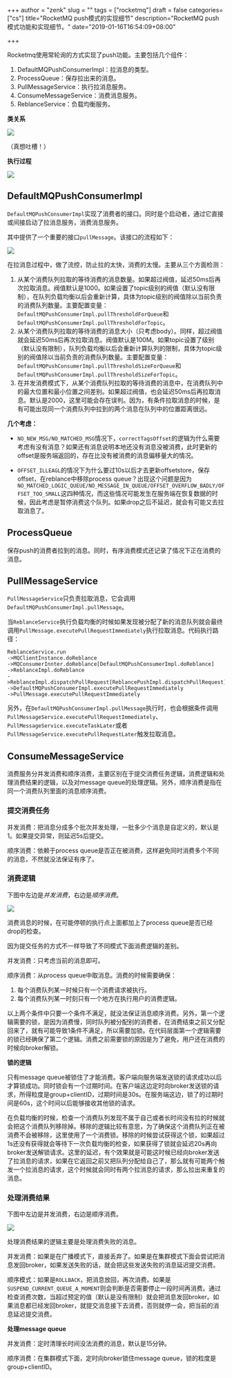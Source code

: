 +++
author = "zenk"
slug = ""
tags = ["rocketmq"]
draft = false
categories=["cs"]
title="RocketMQ push模式的实现细节"
description="RocketMQ push模式功能和实现细节。"
date="2019-01-16T16:54:09+08:00"

+++


Rocketmq使用常轮询的方式实现了push功能。主要包括几个组件：

1. DefaultMQPushConsumerImpl：拉消息的类型。
2. ProcessQueue：保存拉出来的消息。
3. PullMessageService：执行拉消息服务。
4. ConsumeMessageService：消费消息服务。
5. ReblanceService：负载均衡服务。

**类关系**

![](/imgs/rocketmq/push-consumer-class.jpeg)

（真想吐槽！）

**执行过程**

![](/imgs/rocketmq/push-consumer-active.jpeg)

## DefaultMQPushConsumerImpl

`DefaultMQPushConsumerImpl`实现了消费者的接口。同时是个启动者，通过它直接或间接启动了拉消息服务，消费消息服务。

其中提供了一个重要的接口`pullMessage`。该接口的流程如下：

![](/imgs/rocketmq/push-consumer-pull.png)

在拉消息过程中，做了流控，防止拉的太快，消费的太慢。主要从三个方面检测：

1. 从某个消费队列拉取的等待消费的消息数量。如果超过阀值，延迟50ms后再次拉取消息。阀值默认是1000。如果设置了topic级别的阀值（默认没有限制），在队列负载均衡以后会重新计算，具体为topic级别的阀值除以当前负责的消费队列数量。主要配置变量：`DefaultMQPushConsumerImpl.pullThresholdForQueue`和`DefaultMQPushConsumerImpl.pullThresholdForTopic`。
2. 从某个消费队列拉取的等待消费的消息大小（只考虑body）。同样，超过阀值就会延迟50ms后再次拉取消息。阀值默认是100M。如果topic设置了级别（默认没有限制），队列负载均衡以后会重新计算队列的限制，具体为topic级别的阀值除以当前负责的消费队列数量。主要配置变量：`DefaultMQPushConsumerImpl.pullThresholdSizeForQueue`和`DefaultMQPushConsumerImpl.pullThresholdSizeForTopic`。
3. 在并发消费模式下，从某个消费队列拉取的等待消费的消息中，在消费队列中的最大位置和最小位置之间差别。如果超过阀值，也会延迟50ms后再拉取消息。默认是2000，这里可能会存在误判。因为，有条件拉取消息的时候，是有可能出现同一个消费队列中拉到的两个消息在队列中的位置距离很远。

**几个考虑：**

* `NO_NEW_MSG/NO_MATCHED_MSG`情况下，`correctTagsOffset`的逻辑为什么需要考虑有没有消息？如果还有消息说明本地还没有消息没被消费，此时更新的offset是服务端返回的，存在比没有被消费的消息偏移量大的情况。

* `OFFSET_ILLEAGL`的情况下为什么要过10s以后才去更新offsetstore，保存offset，在reblance中移除process queue？出现这个问题是因为`NO_MATCHED_LOGIC_QUEUE/NO_MESSAGE_IN_QUEUE/OFFSET_OVERFLOW_BADLY/OFFSET_TOO_SMALL`这四种情况，而这些情况可能发生在服务端在恢复数据的时候，因此考虑是暂停消费这个队列。如果drop之后不延迟，就会有可能又去拉取消息了。

## ProcessQueue

保存push的消费者拉到的消息。同时，有序消费模式还记录了情况下正在消费的消息。

## PullMessageService

`PullMessageService`只负责拉取消息，它会调用`DefaultMQPushConsumerImpl.pullMessage`。

当`ReblanceService`执行负载均衡的时候如果发现被分配了新的消息队列就会最终调用`PullMessage.executePullRequestImmediately`执行拉取消息。代码执行路径：

```
ReblanceService.run
->MQClientInstance.doReblance
->MQConsumerInnter.doReblance[DefaultMQPushConsumerImpl.doReblance]
->ReblanceImpl.doReblance
->ReblanceImpl.dispatchPullRequest[ReblancePushImpl.dispatchPullRequest]
->DefaultMQPushConsumerImpl.executePullRequestImmediately
->PullMessage.executePullRequestImmediately
```

另外，在`DefaultMQPushConsumerImpl.pullMessage`执行时，也会根据条件调用`PullMessageService.executePullRequestImmediately`、`PullMessageService.executeTaskLater`或者`PullMessageService.executePullRequestLater`触发拉取消息。

## ConsumeMessageService

消费服务分并发消费和顺序消费，主要区别在于提交消费任务逻辑，消费逻辑和处理消费结果的逻辑，以及对message queue的处理逻辑。另外，顺序消费是指在同一个消费队列里面的消息顺序消费。

### 提交消费任务

并发消费：把消息分成多个批次并发处理，一批多少个消息是自定义的，默认是1。如果提交异常，则延迟5s后提交。

顺序消费：依赖于process queue是否正在被消费，这样避免同时消费多个不同的消息，不然就没法保证有序了。

### 消费逻辑

下图中左边是*并发消费*，右边是*顺序消费*。

![](/imgs/rocketmq/push-consumer-consume.jpeg)

消费消息的时候，在可能停顿的执行点上面都加上了process queue是否已经drop的检查。

因为提交任务的方式不一样导致了不同模式下面消费逻辑的差别。

并发消费：只考虑当前的消息即可。

顺序消费：从process queue中取消息。消费的时候需要确保：

1. 每个消费队列某一时候只有一个消费请求被执行。
2. 每个消费队列某一时刻只有一个地方在执行用户的消费逻辑。

以上两个条件中只要一个条件不满足，就没法保证消息顺序消费。另外，第一个逻辑需要的锁，是因为消费慢，同时队列被分配别的消费者，在消费结束之前又分配回来了，就有可能导致1条件不满足，所以需要加锁。在代码层面第一个逻辑需要的锁已经确保了第二个逻辑。消费之前需要锁的原因是为了避免，用户还在消费的时候向broker解锁。

**锁的逻辑**

只有message queue被锁住了才能消费。客户端向服务端发送锁的请求成功以后才算锁成功。同时锁会有一个过期时间。在客户端这边定时向broker发送锁的请求，所得粒度是group+clientID，过期时间是30s。在服务端这边，锁了的过期时间是60s，这个时间以后能够接收其他锁的请求。

在负载均衡的时候，检查一个消费队列发现不属于自己或者长时间没有拉的时候就会把这个消费队列移除掉。移除的逻辑比较有意思，为了确保这个消费队列正在被消费不会被移除，这里使用了一个消费锁。移除的时候尝试获得这个锁，如果超过1s还没有获得就会等待下一次负载均衡的检查，如果获得了锁就会延迟20s再向broker发送解锁请求。这里的延迟，有个效果就是可能这时候已经向broker发送了拉消息的请求，如果在它返回之前又把队列分配给自己了，那么就有可能两个触发一个拉消息的请求，这个时候就会同时有两个拉消息的请求，那么拉出来重复的消息。

### 处理消费结果

下图中左边是并发消费，右边是顺序消费。

![](/imgs/rocketmq/push-consumer-result.jpeg)

处理消费结果的逻辑主要是处理消费失败的消息。

并发消费：如果是在广播模式下，直接丢弃了。如果是在集群模式下面会尝试把消息发回broker，如果发送失败的话，就会把这些发送失败的消息延迟提交消费。

顺序模式：如果是`ROLLBACK`，把消息放回，再次消费。如果是`SUSPEND_CURRENT_QUEUE_A_MOMENT`则会判断是否需要停止一段时间再消费。通过检查消费次数，当超过预定的值（默认是没有限制）就会把消息发回broker。如果消息都已经发回broker，就提交消息接下去消费，否则就停一会，把当前的消息延迟提交消费。

**处理message queue**

并发消费：定时清理长时间没法消费的消息，默认是15分钟。

顺序消费：在集群模式下面，定时向broker锁住message queue，锁的粒度是group+clientID。